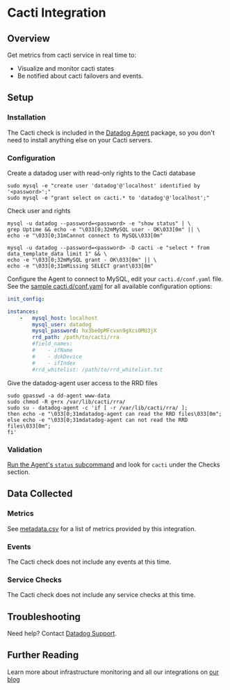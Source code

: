# Cacti Integration

## Overview

Get metrics from cacti service in real time to:

* Visualize and monitor cacti states
* Be notified about cacti failovers and events.

## Setup
### Installation

The Cacti check is included in the [Datadog Agent][1] package, so you don't need to install anything else on your Cacti servers.

### Configuration

Create a datadog user with read-only rights to the Cacti database

```shell
sudo mysql -e "create user 'datadog'@'localhost' identified by '<password>';"
sudo mysql -e "grant select on cacti.* to 'datadog'@'localhost';"
```

Check user and rights

```shell
mysql -u datadog --password=<password> -e "show status" | \
grep Uptime && echo -e "\033[0;32mMySQL user - OK\033[0m" || \
echo -e "\033[0;31mCannot connect to MySQL\033[0m"

mysql -u datadog --password=<password> -D cacti -e "select * from data_template_data limit 1" && \
echo -e "\033[0;32mMySQL grant - OK\033[0m" || \
echo -e "\033[0;31mMissing SELECT grant\033[0m"
```

Configure the Agent to connect to MySQL, edit your `cacti.d/conf.yaml` file. See the [sample cacti.d/conf.yaml][2] for all available configuration options:

```yaml
init_config:

instances:
    -   mysql_host: localhost
        mysql_user: datadog
        mysql_password: hx3beOpMFcvxn9gXcs0MU3jX
        rrd_path: /path/to/cacti/rra
        #field_names:
        #    - ifName
        #    - dskDevice
        #    - ifIndex
        #rrd_whitelist: /path/to/rrd_whitelist.txt
```

Give the datadog-agent user access to the RRD files

```shell
sudo gpasswd -a dd-agent www-data
sudo chmod -R g+rx /var/lib/cacti/rra/
sudo su - datadog-agent -c 'if [ -r /var/lib/cacti/rra/ ];
then echo -e "\033[0;31mdatadog-agent can read the RRD files\033[0m";
else echo -e "\033[0;31mdatadog-agent can not read the RRD files\033[0m";
fi'
```

### Validation

[Run the Agent's `status` subcommand][3] and look for `cacti` under the Checks section.

## Data Collected
### Metrics
See [metadata.csv][4] for a list of metrics provided by this integration.

### Events
The Cacti check does not include any events at this time.

### Service Checks
The Cacti check does not include any service checks at this time.

## Troubleshooting
Need help? Contact [Datadog Support][5].

## Further Reading
Learn more about infrastructure monitoring and all our integrations on [our blog][6]


[1]: https://app.datadoghq.com/account/settings#agent
[2]: https://github.com/DataDog/integrations-core/blob/master/cacti/datadog_checks/cacti/data/conf.yaml.example
[3]: https://docs.datadoghq.com/agent/faq/agent-commands/#agent-status-and-information
[4]: https://github.com/DataDog/integrations-core/blob/master/cacti/metadata.csv
[5]: https://docs.datadoghq.com/help/
[6]: https://www.datadoghq.com/blog/
